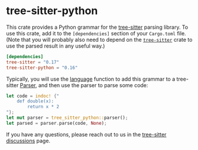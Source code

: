 # tree-sitter-python

This crate provides a Python grammar for the [tree-sitter][] parsing library.
To use this crate, add it to the `[dependencies]` section of your `Cargo.toml`
file.  (Note that you will probably also need to depend on the
[`tree-sitter`][tree-sitter crate] crate to use the parsed result in any useful
way.)

``` toml
[dependencies]
tree-sitter = "0.17"
tree-sitter-python = "0.16"
```

Typically, you will use the [language][language func] function to add this
grammar to a tree-sitter [Parser][], and then use the parser to parse some code:

``` rust
let code = indoc! {"
    def double(x):
        return x * 2
"};
let mut parser = tree_sitter_python::parser();
let parsed = parser.parse(code, None);
```

If you have any questions, please reach out to us in the [tree-sitter
discussions] page.

[Language]: https://docs.rs/tree-sitter/*/tree_sitter/struct.Language.html
[language func]: https://docs.rs/tree-sitter-python/*/tree_sitter_python/fn.language.html
[Parser]: https://docs.rs/tree-sitter/*/tree_sitter/struct.Parser.html
[tree-sitter]: https://tree-sitter.github.io/
[tree-sitter crate]: https://crates.io/crates/tree-sitter
[tree-sitter discussions]: https://github.com/tree-sitter/tree-sitter/discussions
